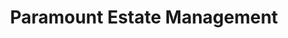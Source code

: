 ---
title: "Paramount Estate Management"
url: /chester/paramount-estate-management/
shop: Immobilien
---